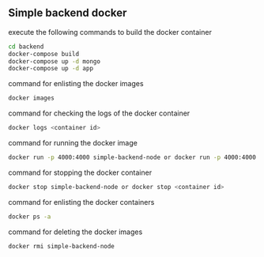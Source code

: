 ## Simple backend docker
execute the following commands to build the docker container
```bash
cd backend
docker-compose build 
docker-compose up -d mongo 
docker-compose up -d app
```

command for enlisting the docker images 
```bash
docker images
```

command for checking the logs of the docker container
```bash
docker logs <container id>
```

command for running the docker image
```bash
docker run -p 4000:4000 simple-backend-node or docker run -p 4000:4000 <image id>
```


command for stopping the docker container
```bash
docker stop simple-backend-node or docker stop <container id>
```

command for enlisting the docker containers 
```bash
docker ps -a
```

command for deleting the docker images 
```bash
docker rmi simple-backend-node
```
